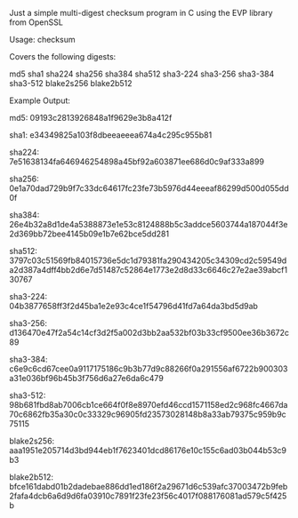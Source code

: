 Just a simple multi-digest checksum program in C using the EVP library from OpenSSL

Usage: checksum <file>

Covers the following digests:

md5
sha1
sha224
sha256
sha384
sha512
sha3-224
sha3-256
sha3-384
sha3-512
blake2s256
blake2b512

Example Output:

md5: 09193c2813926848a1f9629e3b8a412f

sha1: e34349825a103f8dbeeaeeea674a4c295c955b81

sha224: 7e51638134fa646946254898a45bf92a603871ee686d0c9af333a899

sha256: 0e1a70dad729b9f7c33dc64617fc23fe73b5976d44eeeaf86299d500d055dd0f

sha384: 26e4b32a8d1de4a5388873e1e53c8124888b5c3addce5603744a187044f3e2d369bb72bee4145b09e1b7e62bce5dd281

sha512: 3797c03c51569fb84015736e5dc1d79381fa290434205c34309cd2c59549da2d387a4dff4bb2d6e7d51487c52864e1773e2d8d33c6646c27e2ae39abcf130767

sha3-224: 04b3877658ff3f2d45ba1e2e93c4ce1f54796d41fd7a64da3bd5d9ab

sha3-256: d136470e47f2a54c14cf3d2f5a002d3bb2aa532bf03b33cf9500ee36b3672c89

sha3-384: c6e9c6cd67cee0a9117175186c9b3b77d9c88266f0a291556af6722b900303a31e036bf96b45b3f756d6a27e6da6c479

sha3-512: 98b681fbd8ab7006cb1ce664f0f8e8970efd46ccd1571158ed2c968fc4667da70c6862fb35a30c0c33329c96905fd23573028148b8a33ab79375c959b9c75115

blake2s256: aaa1951e205714d3bd944eb1f7623401dcd86176e10c155c6ad03b044b53c9b3

blake2b512: bfce161dabd01b2dadebae886dd1ed186f2a29671d6c539afc37003472b9feb2fafa4dcb6a6d9d6fa03910c7891f23fe23f56c4017f088176081ad579c5f425b


